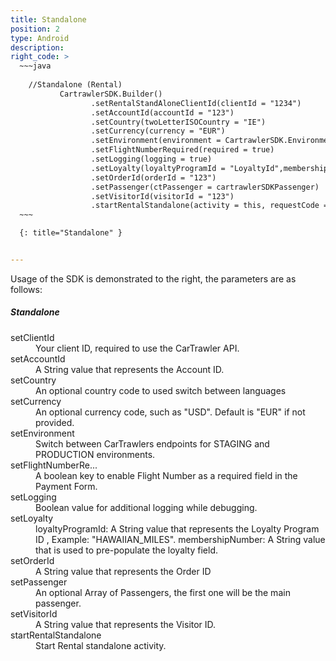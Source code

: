 ```yaml
---
title: Standalone
position: 2
type: Android
description:
right_code: >
  ~~~java
  
    //Standalone (Rental)
           CartrawlerSDK.Builder()
                  .setRentalStandAloneClientId(clientId = "1234")
                  .setAccountId(accountId = "123")
                  .setCountry(twoLetterISOCountry = "IE")
                  .setCurrency(currency = "EUR")
                  .setEnvironment(environment = CartrawlerSDK.Environment.STAGING)
                  .setFlightNumberRequired(required = true)
                  .setLogging(logging = true)
                  .setLoyalty(loyaltyProgramId = "LoyaltyId",membershipNumber =  "123")
                  .setOrderId(orderId = "123")
                  .setPassenger(ctPassenger = cartrawlerSDKPassenger)
                  .setVisitorId(visitorId = "123")
                  .startRentalStandalone(activity = this, requestCode = 123)
  ~~~

  {: title="Standalone" }


---
```


Usage of the SDK is demonstrated to the right, the parameters are as follows:

<h5>Standalone</h5>

<dl>
<dt>setClientId</dt><dd>Your client ID, required to use the CarTrawler API.</dd>
<dt>setAccountId</dt><dd>A String value that represents the Account ID.</dd>
<dt>setCountry</dt><dd>An optional country code to used switch between languages</dd>
<dt>setCurrency</dt><dd>An optional currency code, such as "USD". Default is "EUR" if not provided.</dd>
<dt>setEnvironment</dt><dd>Switch between CarTrawlers endpoints for STAGING and PRODUCTION environments.</dd>
<dt>setFlightNumberRe...</dt><dd>A boolean key to enable Flight Number as a required field in the Payment Form.</dd>
<dt>setLogging</dt><dd>Boolean value for additional logging while debugging.</dd>
<dt>setLoyalty</dt><dd>loyaltyProgramId: A String value that represents the Loyalty Program ID , Example: "HAWAIIAN_MILES". membershipNumber: A String value that is used to pre-populate the loyalty field.</dd>
<dt>setOrderId</dt><dd>A String value that represents the Order ID</dd>
<dt>setPassenger</dt><dd>An optional Array of Passengers, the first one will be the main passenger.</dd>
<dt>setVisitorId</dt><dd>A String value that represents the Visitor ID.</dd>
<dt>startRentalStandalone</dt><dd>Start Rental standalone activity.</dd></dl>
